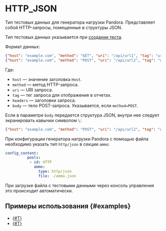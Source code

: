 # HTTP_JSON

Тип тестовых данных для генератора нагрузки Pandora. Представляет собой HTTP-запросы, помещенные в структуры JSON.

Тип тестовых данных указывается при [создании теста](../../operations/create-test-bucket.md#create-test).

Формат данных:

```json
{"host": "example.com", "method": "GET", "uri": "/api/url1", "tag": "url1", "headers": {"User-agent": "Tank", "Connection": "close"}}
{"host": "example.com", "method": "POST", "uri": "/api/url2", "tag": "url2", "headers": {"User-agent": "Tank", "Connection": "close"}, "body": "body_data"}
```

Где:

* `host` — значение заголовка `Host`.
* `method` — метод HTTP-запроса.
* `uri` — URI запроса.
* `tag` — тег запроса для отображения в отчетах.
* `headers` — заголовки запроса.
* `body` — тело POST-запроса. Указывается, если `method=POST`.

Если в параметре `body` передается структура JSON, внутри нее следует экранировать кавычки символом `\`:

```json
{"host": "example.com", "method": "POST", "uri": "/api/url2", "tag": "url2", "headers": {"User-agent": "Tank", "Connection": "close"}, "body": "{\"data\": \"some_data\"}"}
```

При конфигурации генератора нагрузки Pandora с помощью файла необходимо указать тип `http/json` в секции `ammo`:

```yaml
config_content:
          pools:
           - id: HTTP
             ammo:
               type: http/json
               file: ./ammo.json
```

При загрузке файла с тестовыми данными через консоль управления это происходит автоматически.


## Примеры использования {#examples}

* [{#T}](../../tutorials/loadtesting-gitlab-ci.md)
* [{#T}](../../tutorials/loadtesting-grpc.md)